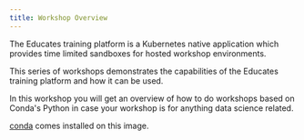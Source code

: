 ```yaml
---
title: Workshop Overview
---
```


The Educates training platform is a Kubernetes native application which provides
time limited sandboxes for hosted workshop environments.

This series of workshops demonstrates the capabilities of the Educates training
platform and how it can be used.

In this workshop you will get an overview of how to do workshops based on 
Conda's Python in case your workshop is for anything data science related.

[conda](https://github.com/conda/conda) comes installed on this image.
